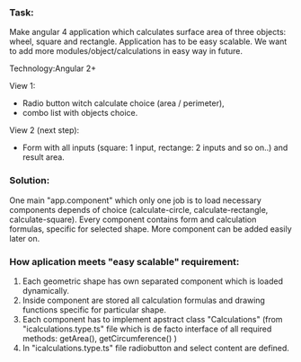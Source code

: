 ### Task:
Make angular 4 application which calculates surface area of three objects:
wheel, square and rectangle. Application has to be easy scalable. We want to add more modules/object/calculations in easy way in future. 

Technology:Angular 2+

View 1:
- Radio button witch calculate choice (area / perimeter),
- combo list with objects choice.

View 2 (next step):
- Form with all inputs (square: 1 input, rectange: 2 inputs and so on..) and result area.

### Solution:
One main "app.component" which only one job is to load necessary components depends of choice (calculate-circle, calculate-rectangle, calculate-square).
Every component contains form and calculation formulas, specific for selected shape. 
More component can be added easily later on.

### How aplication meets "easy scalable" requirement:
1. Each geometric shape has own separated component which is loaded dynamically.
2. Inside component are stored all calculation formulas and drawing functions specific for particular shape. 
3. Each component has to implement apstract class "Calculations" (from  "icalculations.type.ts" file which is de facto interface of all required methods: getArea(), getCircumference() )
4. In "icalculations.type.ts" file radiobutton and select content are defined.
